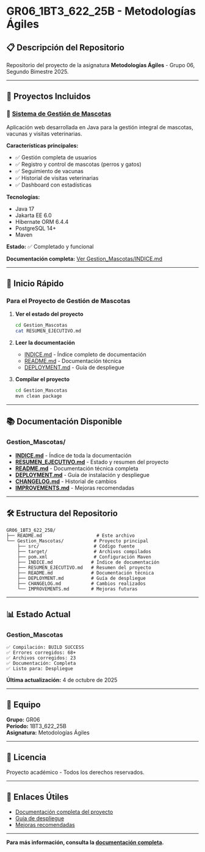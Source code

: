 # GR06_1BT3_622_25B - Metodologías Ágiles

## 📋 Descripción del Repositorio

Repositorio del proyecto de la asignatura **Metodologías Ágiles** - Grupo 06, Segundo Bimestre 2025.

---

## 📂 Proyectos Incluidos

### 🐾 [Sistema de Gestión de Mascotas](Gestion_Mascotas/)

Aplicación web desarrollada en Java para la gestión integral de mascotas, vacunas y visitas veterinarias.

**Características principales:**
- ✅ Gestión completa de usuarios
- ✅ Registro y control de mascotas (perros y gatos)
- ✅ Seguimiento de vacunas
- ✅ Historial de visitas veterinarias
- ✅ Dashboard con estadísticas

**Tecnologías:**
- Java 17
- Jakarta EE 6.0
- Hibernate ORM 6.4.4
- PostgreSQL 14+
- Maven

**Estado:** ✅ Completado y funcional

**Documentación completa:** [Ver Gestion_Mascotas/INDICE.md](Gestion_Mascotas/INDICE.md)

---

## 🚀 Inicio Rápido

### Para el Proyecto de Gestión de Mascotas

1. **Ver el estado del proyecto**
   ```bash
   cd Gestion_Mascotas
   cat RESUMEN_EJECUTIVO.md
   ```

2. **Leer la documentación**
   - [INDICE.md](Gestion_Mascotas/INDICE.md) - Índice completo de documentación
   - [README.md](Gestion_Mascotas/README.md) - Documentación técnica
   - [DEPLOYMENT.md](Gestion_Mascotas/DEPLOYMENT.md) - Guía de despliegue

3. **Compilar el proyecto**
   ```bash
   cd Gestion_Mascotas
   mvn clean package
   ```

---

## 📚 Documentación Disponible

### Gestion_Mascotas/
- **[INDICE.md](Gestion_Mascotas/INDICE.md)** - Índice de toda la documentación
- **[RESUMEN_EJECUTIVO.md](Gestion_Mascotas/RESUMEN_EJECUTIVO.md)** - Estado y resumen del proyecto
- **[README.md](Gestion_Mascotas/README.md)** - Documentación técnica completa
- **[DEPLOYMENT.md](Gestion_Mascotas/DEPLOYMENT.md)** - Guía de instalación y despliegue
- **[CHANGELOG.md](Gestion_Mascotas/CHANGELOG.md)** - Historial de cambios
- **[IMPROVEMENTS.md](Gestion_Mascotas/IMPROVEMENTS.md)** - Mejoras recomendadas

---

## 🛠️ Estructura del Repositorio

```
GR06_1BT3_622_25B/
├── README.md                    # Este archivo
└── Gestion_Mascotas/           # Proyecto principal
    ├── src/                    # Código fuente
    ├── target/                 # Archivos compilados
    ├── pom.xml                 # Configuración Maven
    ├── INDICE.md              # Índice de documentación
    ├── RESUMEN_EJECUTIVO.md   # Resumen del proyecto
    ├── README.md              # Documentación técnica
    ├── DEPLOYMENT.md          # Guía de despliegue
    ├── CHANGELOG.md           # Cambios realizados
    └── IMPROVEMENTS.md        # Mejoras futuras
```

---

## 📊 Estado Actual

### Gestion_Mascotas
```
✅ Compilación: BUILD SUCCESS
✅ Errores corregidos: 68+
✅ Archivos corregidos: 23
✅ Documentación: Completa
✅ Listo para: Despliegue
```

**Última actualización:** 4 de octubre de 2025

---

## 👥 Equipo

**Grupo:** GR06  
**Periodo:** 1BT3_622_25B  
**Asignatura:** Metodologías Ágiles

---

## 📄 Licencia

Proyecto académico - Todos los derechos reservados.

---

## 🔗 Enlaces Útiles

- [Documentación completa del proyecto](Gestion_Mascotas/INDICE.md)
- [Guía de despliegue](Gestion_Mascotas/DEPLOYMENT.md)
- [Mejoras recomendadas](Gestion_Mascotas/IMPROVEMENTS.md)

---

**Para más información, consulta la [documentación completa](Gestion_Mascotas/INDICE.md).**
